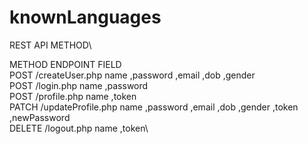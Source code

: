 # knownLanguages

REST API METHOD\

METHOD   ENDPOINT               FIELD\
POST     /createUser.php        name ,password ,email ,dob ,gender\
POST     /login.php             name ,password\
POST     /profile.php           name ,token\
PATCH    /updateProfile.php     name ,password ,email ,dob ,gender ,token ,newPassword\
DELETE   /logout.php            name ,token\